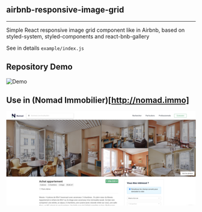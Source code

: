 
## airbnb-responsive-image-grid

---

Simple React responsive image grid component like in Airbnb, based on styled-system, styled-components and react-bnb-gallery

See in details `example/index.js`

## Repository Demo

![Demo](https://raw.githubusercontent.com/B2o5T/airbnb-responsive-image-grid/master/public/images/repo-demo.png)

## Use in (Nomad Immobilier)[http://nomad.immo]

![Demo](https://raw.githubusercontent.com/B2o5T/airbnb-responsive-image-grid/master/public/images/real-demo.png)
